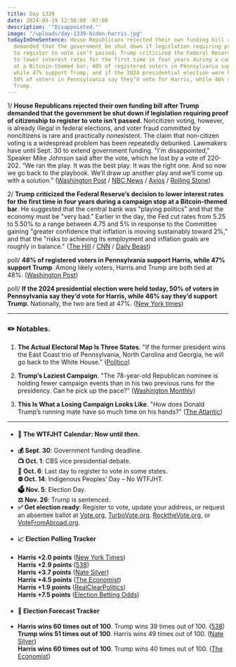 ```yaml
---
title: Day 1339
date: 2024-09-19 12:56:00 -07:00
description: '"Disappointed."'
image: "/uploads/day-1339-biden-harris.jpg"
todayInOneSentence: House Republicans rejected their own funding bill after Trump
  demanded that the government be shut down if legislation requiring proof of citizenship
  to register to vote isn’t passed; Trump criticized the Federal Reserve’s decision
  to lower interest rates for the first time in four years during a campaign stop
  at a Bitcoin-themed bar; 48% of registered voters in Pennsylvania support Harris,
  while 47% support Trump; and if the 2024 presidential election were held today,
  50% of voters in Pennsylvania say they’d vote for Harris, while 46% say they’d support
  Trump.
---
```


1/ **House Republicans rejected their own funding bill after Trump demanded that the government be shut down if legislation requiring proof of citizenship to register to vote isn’t passed**. Noncitizen voting, however, is already illegal in federal elections, and voter fraud committed by noncitizens is rare and practically nonexistent. The claim that non-citizen voting is a widespread problem has been repeatedly debunked. Lawmakers have until Sept. 30 to extend government funding. "I'm disappointed," Speaker Mike Johnson said after the vote, which he lost by a vote of 220-202. “We ran the play. It was the best play. It was the right one. And so now we go back to the playbook. We’ll draw up another play and we’ll come up with a solution.” ([Washington Post](https://www.washingtonpost.com/business/2024/09/18/house-bill-government-shutdown-funding/) / [NBC News](https://www.nbcnews.com/politics/congress/house-republicans-vote-funding-bill-shutdown-trump-save-act-rcna171635) / [Axios](https://www.axios.com/2024/09/18/johnson-suffers-embarrassing-loss-as-bill-to-stop-shutdown-fails) / [Rolling Stone](https://www.rollingstone.com/politics/politics-news/trump-government-shutdown-congress-save-act-1235106067/))

2/ **Trump criticized the Federal Reserve’s decision to lower interest rates for the first time in four years during a campaign stop at a Bitcoin-themed bar**. He suggested that the central bank was "playing politics" and that the economy must be "very bad." Earlier in the day, the Fed cut rates from 5.25 to 5.50% to a range between 4.75 and 5% in response to the Committee gaining "greater confidence that inflation is moving sustainably toward 2%," and that the "risks to achieving its employment and inflation goals are roughly in balance." ([The Hill](https://thehill.com/homenews/campaign/4887399-trump-federal-reserve-cut-rates/) / [CNN](https://edition.cnn.com/2024/09/19/business/fed-rate-cuts-politics-nightcap/index.html) / [Daily Beast](https://www.thedailybeast.com/fed-risks-donald-trumps-fury-with-historic-interest-rate-cut))

poll/ **48% of registered voters in Pennsylvania support Harris, while 47% support Trump**. Among likely voters, Harris and Trump are both tied at 48%. ([Washington Post](https://www.washingtonpost.com/politics/2024/09/19/polling-harris-trump-pennsylvania-debate/))

poll/ **If the 2024 presidential election were held today, 50% of voters in Pennsylvania say they’d vote for Harris, while 46% say they’d support Trump**. Nationally, the two are tied at 47%. ([New York times](https://www.nytimes.com/2024/09/19/us/politics/harris-trump-times-siena-poll-pennsylvania.html))

---

### ✏️ Notables.

1. **The Actual Electoral Map Is Three States**. "If the former president wins the East Coast trio of Pennsylvania, North Carolina and Georgia, he will go back to the White House." ([Politico](https://www.politico.com/news/magazine/2024/09/19/trump-three-swing-states-election-win-00179648))

2. **Trump’s Laziest Campaign**. "The 78-year-old Republican nominee is holding fewer campaign events than in his two previous runs for the presidency. Can he pick up the pace?" ([Washington Monthly](https://washingtonmonthly.com/2024/09/19/trumps-laziest-campaign/))

3. **This Is What a Losing Campaign Looks Like**. "How does Donald Trump’s running mate have so much time on his hands?" ([The Atlantic](https://www.theatlantic.com/politics/archive/2024/09/trump-vance-x-campaign-losing/679924/))

---

* #### 📅 The WTFJHT Calendar: Now until *then*. 
* **💰 Sept. 30**: Government funding deadline. \
**📺 Oct. 1**: CBS vice presidential debate. \
**📆 Oct. 6**: Last day to register to vote in some states. \
**⛔️ Oct. 14**: Indigenous Peoples’ Day – No WTFJHT. \
**🗳️ Nov. 5**: Election Day. \
**⚖️ Nov. 26**: Trump is sentenced. 
* **✅ Get election ready**: Register to vote, update your address, or request an absentee ballot at [Vote.org](https://www.vote.org/), [TurboVote.org](https://turbovote.org/), [RocktheVote.org](https://www.rockthevote.org/), or [VoteFromAbroad.org](https://www.votefromabroad.org/).
* #### 📈 Election Polling Tracker
* **Harris +2.0 points** ([New York Times](https://www.nytimes.com/interactive/2024/us/elections/polls-president.html)) \
**Harris +2.9 points** ([538](https://projects.fivethirtyeight.com/polls/president-general/2024/national/)) \
**Harris +3.7 points** ([Nate Silver](https://www.natesilver.net/p/nate-silver-2024-president-election-polls-model)) \
**Harris +4.5 points** ([The Economist](https://www.economist.com/interactive/us-2024-election/trump-harris-polls)) \
**Harris +1.9 points** ([RealClearPolitics](https://www.realclearpolling.com/polls/president/general/2024/trump-vs-harris)) \
**Harris +7.5 points** ([Election Betting Odds](https://www.electionbettingodds.com/))
* #### 🔮 Election Forecast Tracker
* **Harris wins 60 times out of 100**. Trump wins 39 times out of 100. ([538](https://projects.fivethirtyeight.com/2024-election-forecast/)) \
**Trump wins 51 times out of 100**. Harris wins 49 times out of 100. ([Nate Silver](https://www.natesilver.net/p/nate-silver-2024-president-election-polls-model)) \
**Harris wins 60 times out of 100**. Trump wins 40 times out of 100. ([The Economist](https://www.economist.com/interactive/us-2024-election/prediction-model/president/))

